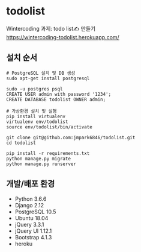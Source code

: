 # todolist
Wintercoding 과제: todo list✍ 만들기  
https://wintercoding-todolist.herokuapp.com/


## 설치 순서
    # PostgreSQL 설치 및 DB 생성
    sudo apt-get install postgresql
    
    sudo -u postgres psql
    CREATE USER admin with password '1234';
    CREATE DATABASE todolist OWNER admin;
    
    # 가상환경 설치 및 실행
    pip install virtualenv
    virtualenv env/todolist
    source env/todolist/bin/activate
    
    git clone git@github.com:jmpark6846/todolist.git
    cd todolist    
    
    pip install -r requirements.txt
    python manage.py migrate
    python manage.py runserver
    
## 개발/배포 환경
- Python 3.6.6
- Django 2.12
- PostgreSQL 10.5
- Ubuntu 18.04
- jQuery 3.3.1
- jQuery UI 1.12.1
- Bootstrap 4.1.3 
- heroku
